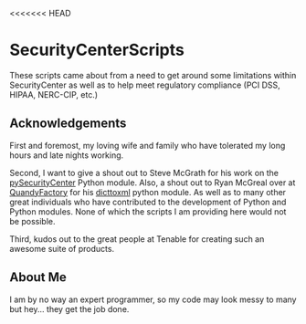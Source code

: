 <<<<<<< HEAD
# SecurityCenterScripts
These scripts came about from a need to get around some limitations within SecurityCenter as well as to help meet regulatory compliance (PCI DSS, HIPAA, NERC-CIP, etc.)

## Acknowledgements
First and foremost, my loving wife and family who have tolerated my long hours and late nights working.

Second, I want to give a shout out to Steve McGrath for his work on the [pySecurityCenter](https://github.com/SteveMcGrath/pySecurityCenter) Python module.  Also, a shout out to Ryan McGreal over at [QuandyFactory](https://quandyfactory.com/) for his [dicttoxml](https://github.com/quandyfactory/dicttoxml) python module.  As well as to many other great individuals who have contributed to the development of Python and Python modules.  None of which the scripts I am providing here would not be possible.

Third, kudos out to the great people at Tenable for creating such an awesome suite of products.

## About Me
I am by no way an expert programmer, so my code may look messy to many but hey... they get the job done.
